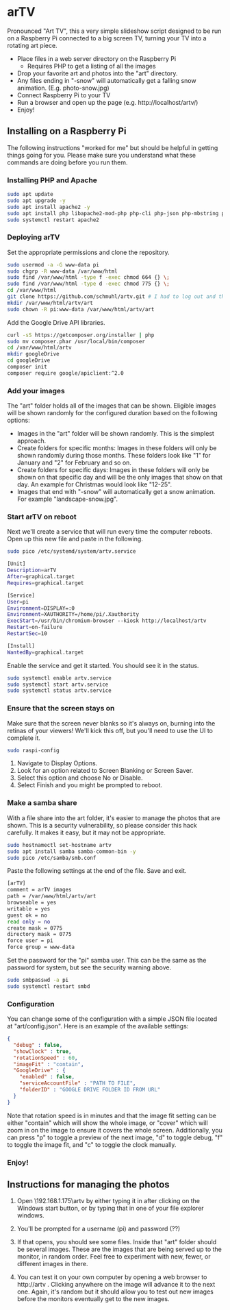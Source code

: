 # arTV
Pronounced "Art TV", this a very simple slideshow script designed to be run on a Raspberry Pi connected to a big screen TV, turning your TV into a rotating art piece.

- Place files in a web server directory on the Raspberry Pi
  - Requires PHP to get a listing of all the images
- Drop your favorite art and photos into the "art" directory.
 - Any files ending in "-snow" will automatically get a falling snow animation. (E.g. photo-snow.jpg)
- Connect Raspberry Pi to your TV
- Run a browser and open up the page (e.g. http://localhost/artv/)
- Enjoy!


## Installing on a Raspberry Pi
The following instructions "worked for me" but should be helpful in getting things going for you. Please make sure you understand what these commands are doing before you run them.

### Installing PHP and Apache
```bash
sudo apt update
sudo apt upgrade -y
sudo apt install apache2 -y
sudo apt install php libapache2-mod-php php-cli php-json php-mbstring php-curl -y
sudo systemctl restart apache2
```

### Deploying arTV
Set the appropriate permissions and clone the repository.
```bash
sudo usermod -a -G www-data pi
sudo chgrp -R www-data /var/www/html
sudo find /var/www/html -type f -exec chmod 664 {} \;
sudo find /var/www/html -type d -exec chmod 775 {} \;
cd /var/www/html
git clone https://github.com/schmuhl/artv.git # I had to log out and then log back in before I had the group access for this to work?
mkdir /var/www/html/artv/art
sudo chown -R pi:www-data /var/www/html/artv/art
```
Add the Google Drive API libraries.
```bash
curl -sS https://getcomposer.org/installer | php
sudo mv composer.phar /usr/local/bin/composer
cd /var/www/html/artv
mkdir googleDrive
cd googleDrive
composer init
composer require google/apiclient:^2.0
```

### Add your images
The "art" folder holds all of the images that can be shown. Eligible images will be shown randomly for the configured duration based on the following options:
- Images in the "art" folder will be shown randomly. This is the simplest approach.
- Create folders for specific months: Images in these folders will only be shown randomly during those months. These folders look like "1" for January and "2" for February and so on.
- Create folders for specific days: Images in these folders will only be shown on that specific day and will be the only images that show on that day. An example for Christmas would look like "12-25".
- Images that end with "-snow" will automatically get a snow animation. For example "landscape-snow.jpg".


### Start arTV on reboot
Next we'll create a service that will run every time the computer reboots. Open up this new file and paste in the following.
```bash
sudo pico /etc/systemd/system/artv.service
```

```bash
[Unit]
Description=arTV
After=graphical.target
Requires=graphical.target

[Service]
User=pi
Environment=DISPLAY=:0
Environment=XAUTHORITY=/home/pi/.Xauthority
ExecStart=/usr/bin/chromium-browser --kiosk http://localhost/artv
Restart=on-failure
RestartSec=10

[Install]
WantedBy=graphical.target
```

Enable the service and get it started. You should see it in the status.
```bash
sudo systemctl enable artv.service
sudo systemctl start artv.service
sudo systemctl status artv.service
```


### Ensure that the screen stays on
Make sure that the screen never blanks so it's always on, burning into the retinas of your viewers! We'll kick this off, but you'll need to use the UI to complete it.
```bash
sudo raspi-config
```
1. Navigate to Display Options.
2. Look for an option related to Screen Blanking or Screen Saver.
3. Select this option and choose No or Disable.
4. Select Finish and you might be prompted to reboot.


### Make a samba share
With a file share into the art folder, it's easier to manage the photos that are shown. This is a security vulnerability, so please consider this hack carefully. It makes it easy, but it may not be appropriate.

```bash
sudo hostnamectl set-hostname artv
sudo apt install samba samba-common-bin -y
sudo pico /etc/samba/smb.conf
```

Paste the following settings at the end of the file. Save and exit.
```bash
[arTV]
comment = arTV images
path = /var/www/html/artv/art
browseable = yes
writable = yes
guest ok = no
read only = no
create mask = 0775
directory mask = 0775
force user = pi
force group = www-data
```

Set the password for the "pi" samba user. This can be the same as the password for system, but see the security warning above.
```bash
sudo smbpasswd -a pi
sudo systemctl restart smbd
```

### Configuration
You can change some of the configuration with a simple JSON file located at "art/config.json". Here is an example of the available settings:
```json
{
  "debug" : false,
  "showClock" : true,
  "rotationSpeed" : 60,
  "imageFit" : "contain",
  "GoogleDrive" : {
    "enabled" : false,
    "serviceAccountFile" : "PATH TO FILE",
    "folderID" : "GOOGLE DRIVE FOLDER ID FROM URL"
  }
}
```
Note that rotation speed is in minutes and that the image fit setting can be either "contain" which will show the whole image, or "cover" which will zoom in on the image to ensure it covers the whole screen.
Additionally, you can press "p" to toggle a preview of the next image, "d" to toggle debug, "f" to toggle the image fit, and "c" to toggle the clock manually.

### Enjoy!


## Instructions for managing the photos
1. Open \\192.168.1.175\artv by either typing it in after clicking on the Windows start button, or by typing that in one of your file explorer windows.

2. You'll be prompted for a username (pi) and password (??)

3. If that opens, you should see some files. Inside that "art" folder should be several images. These are the images that are being served up to the monitor, in random order. Feel free to experiment with new, fewer, or different images in there.

4. You can test it on your own computer by opening a web browser to http://artv . Clicking anywhere on the image will advance it to the next one. Again, it's random but it should allow you to test out new images before the monitors eventually get to the new images.
